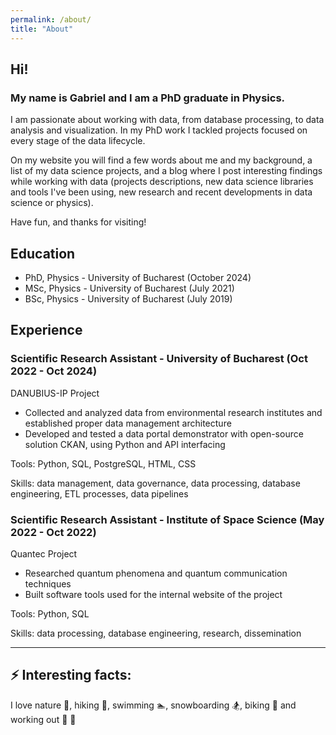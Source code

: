 ```yaml
---
permalink: /about/
title: "About"
---
```


## Hi!

### My name is Gabriel and I am a PhD graduate in Physics.

I am passionate about working with data, from database processing, to data analysis and visualization. In my PhD work I tackled projects focused on every stage of the data lifecycle.

On my website you will find a few words about me and my background, a list of my data science projects, and a blog where I post interesting findings while working with data (projects descriptions, new data science libraries and tools I've been using, new research and recent developments in data science or physics).

Have fun, and thanks for visiting! 


## Education

- PhD, Physics - University of Bucharest (October 2024)
- MSc, Physics - University of Bucharest (July 2021)
- BSc, Physics - University of Bucharest (July 2019)

## Experience

### Scientific Research Assistant - University of Bucharest   (Oct 2022 - Oct 2024)

DANUBIUS-IP Project
- Collected and analyzed data from environmental research institutes and established proper data management architecture
- Developed and tested a data portal demonstrator with open-source solution CKAN, using Python and API interfacing

Tools: Python, SQL, PostgreSQL, HTML, CSS 

Skills: data management, data governance, data processing, database engineering, ETL processes, data pipelines


### Scientific Research Assistant - Institute of Space Science (May 2022 - Oct 2022)
Quantec Project
- Researched quantum phenomena and quantum communication techniques
- Built software tools used for the internal website of the project

Tools: Python, SQL

Skills: data processing, database engineering, research, dissemination


---
## ⚡ Interesting facts: 
I love nature :evergreen_tree:, hiking :mount_fuji:, swimming :swimmer:, snowboarding :snowboarder:, biking :bicyclist: and working out :runner: :muscle: